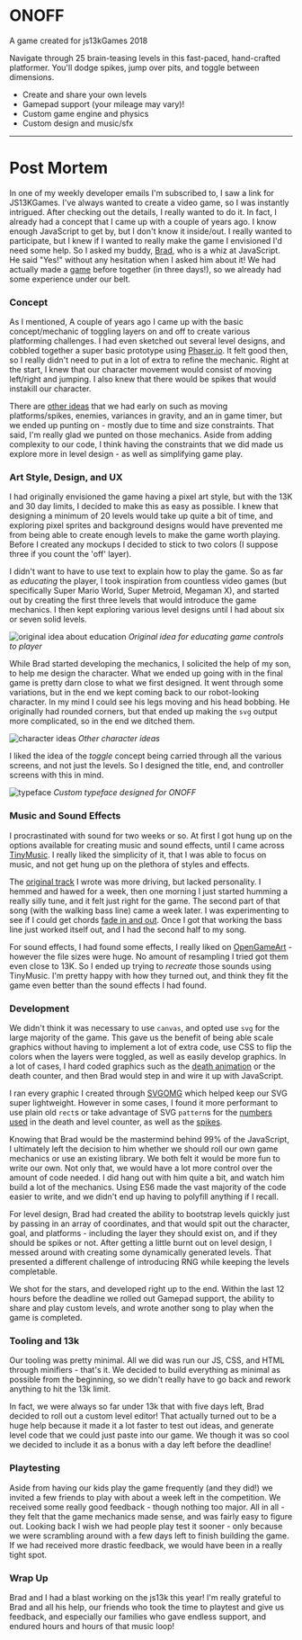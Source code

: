 ONOFF
=====

A game created for js13kGames 2018

Navigate through 25 brain-teasing levels in this fast-paced, hand-crafted platformer. You'll dodge spikes, jump over pits, and toggle between dimensions.

- Create and share your own levels
- Gamepad support (your mileage may vary)!
- Custom game engine and physics
- Custom design and music/sfx

---

Post Mortem
===========

In one of my weekly developer emails I'm subscribed to, I saw a link for JS13KGames. I've always wanted to create a video game, so I was instantly intrigued. After checking out the details, I really wanted to do it. In fact, I already had a concept that I came up with a couple of years ago. I know enough JavaScript to get by, but I don't know it inside/out. I really wanted to participate, but I knew if I wanted to really make the game I envisioned I'd need some help. So I asked my buddy, [Brad](https://github.com/braddunbar), who is a whiz at JavaScript. He said "Yes!" without any hesitation when I asked him about it! We had actually made a [game](https://game.getharvest.com/) before together (in three days!), so we already had some experience under our belt.

### Concept

As I mentioned, A couple of years ago I came up with the basic concept/mechanic of toggling layers on and off to create various platforming challenges. I had even sketched out several level designs, and cobbled together a super basic prototype using [Phaser.io](http://phaser.io/). It felt good then, so I really didn't need to put in a lot of extra to refine the mechanic. Right at the start, I knew that our character movement would consist of moving left/right and jumping. I also knew that there would be spikes that would instakill our character.

There are [other ideas](https://github.com/starzonmyarmz/js13k-2018/projects/1) that we had early on such as moving platforms/spikes, enemies, variances in gravity, and an in game timer, but we ended up punting on - mostly due to time and size constraints. That said, I'm really glad we punted on those mechanics. Aside from adding complexity to our code, I think having the constraints that we did made us explore more in level design - as well as simplifying game play.

### Art Style, Design, and UX

I had originally envisioned the game having a pixel art style, but with the 13K and 30 day limits, I decided to make this as easy as possible. I knew that designing a minimum of 20 levels would take up quite a bit of time, and exploring pixel sprites and background designs would have prevented me from being able to create enough levels to make the game worth playing. Before I created any mockups I decided to stick to two colors (I suppose three if you count the 'off' layer).

I didn't want to have to use text to explain how to play the game. So as far as _educating_ the player, I took inspiration from countless video games (but specifically Super Mario World, Super Metroid, Megaman X), and started out by creating the first three levels that would introduce the game mechanics. I then kept exploring various level designs until I had about six or seven solid levels.

![original idea about education](https://i.imgur.com/cndNSyh.png)
_Original idea for educating game controls to player_

While Brad started developing the mechanics, I solicited the help of my son, to help me design the character. What we ended up going with in the final game is pretty darn close to what we first designed. It went through some variations, but in the end we kept coming back to our robot-looking character. In my mind I could see his legs moving and his head bobbing. He originally had rounded corners, but that ended up making the `svg` output more complicated, so in the end we ditched them.

![character ideas](https://imgur.com/KyaQGFT)
_Other character ideas_

I liked the idea of the _toggle_ concept being carried through all the various screens, and not just the levels. So I designed the title, end, and controller screens with this in mind.

![typeface](https://imgur.com/98U1gMl)
_Custom typeface designed for ONOFF_

### Music and Sound Effects

I procrastinated with sound for two weeks or so. At first I got hung up on the options available for creating music and sound effects, until I came across [TinyMusic](https://github.com/kevincennis/TinyMusic). I really liked the simplicity of it, that I was able to focus on music, and not get hung up on the plethora of styles and effects.

The [original track](http://jsfiddle.net/0k6tLnfd/8/) I wrote was more driving, but lacked personality. I hemmed and hawed for a week, then one morning I just started humming a really silly tune, and it felt just right for the game. The second part of that song (with the walking bass line) came a week later. I was experimenting to see if I could get chords [fade in and out](https://github.com/starzonmyarmz/js13k-2018/blob/gh-pages/src/sound.js#L327-L351). Once I got that working the bass line just worked itself out, and I had the second half to my song.

For sound effects, I had found some effects, I really liked on [OpenGameArt](https://opengameart.org/) - however the file sizes were huge. No amount of resampling I tried got them even close to 13K. So I ended up trying to _recreate_ those sounds using TinyMusic. I'm pretty happy with how they turned out, and think they fit the game even better than the sound effects I had found.

### Development

We didn't think it was necessary to use `canvas`, and opted use `svg` for the large majority of the game. This gave us the benefit of being able scale graphics without having to implement a lot of extra code, use CSS to flip the colors when the layers were toggled, as well as easily develop graphics. In a lot of cases, I hard coded graphics such as the [death animation](https://github.com/starzonmyarmz/js13k-2018/blob/gh-pages/index.html#L135-L159) or the death counter, and then Brad would step in and wire it up with JavaScript.

I ran every graphic I created through [SVGOMG](https://jakearchibald.github.io/svgomg/) which helped keep our SVG super lightweight. However in some cases, I found it more performant to use plain old `rect`s or take advantage of SVG `pattern`s for the [numbers used](https://github.com/starzonmyarmz/js13k-2018/blob/gh-pages/index.html#L107-L118) in the death and level counter, as well as the [spikes](https://github.com/starzonmyarmz/js13k-2018/blob/gh-pages/index.html#L80-L93).

Knowing that Brad would be the mastermind behind 99% of the JavaScript, I ultimately left the decision to him whether we should roll our own game mechanics or use an existing library. We both felt it would be more fun to write our own. Not only that, we would have a lot more control over the amount of code needed. I did hang out with him quite a bit, and watch him build a lot of the mechanics. Using ES6 made the vast majority of the code easier to write, and we didn't end up having to polyfill anything if I recall.

For level design, Brad had created the ability to bootstrap levels quickly just by passing in an array of coordinates, and that would spit out the character, goal, and platforms - including the layer they should exist on, and if they should be spikes or not. After getting a little burnt out on level design, I messed around with creating some dynamically generated levels. That presented a different challenge of introducing RNG while keeping the levels completable.

We shot for the stars, and developed right up to the end. Within the last 12 hours before the deadline we rolled out Gamepad support, the ability to share and play custom levels, and wrote another song to play when the game is completed.

### Tooling and 13k

Our tooling was pretty minimal. All we did was run our JS, CSS, and HTML through minifiers - that's it. We decided to build everything as minimal as possible from the beginning, so we didn't really have to go back and rework anything to hit the 13k limit.

In fact, we were always so far under 13k that with five days left, Brad decided to roll out a custom level editor! That actually turned out to be a huge help because it made it a lot faster to test out ideas, and generate level code that we could just paste into our game. We though it was so cool we decided to include it as a bonus with a day left before the deadline!

### Playtesting

Aside from having our kids play the game frequently (and they did!) we invited a few friends to play with about a week left in the competition. We received some really good feedback - though nothing too major. All in all - they felt that the game mechanics made sense, and was fairly easy to figure out. Looking back I wish we had people play test it sooner - only because we were scrambling around with a few days left to finish building the game. If we had received more drastic feedback, we would have been in a really tight spot.

### Wrap Up

Brad and I had a blast working on the js13k this year! I'm really grateful to Brad and all his help, our friends who took the time to playtest and give us feedback, and especially our families who gave endless support, and endured hours and hours of that music loop!
